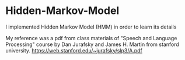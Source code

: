 # Hidden-Markov-Model
I implemented Hidden Markov Model (HMM) in order to learn its details 

My reference was a pdf from class materials of "Speech and Language Processing" course by Dan Jurafsky and James H. Martin from stanford university. 
https://web.stanford.edu/~jurafsky/slp3/A.pdf